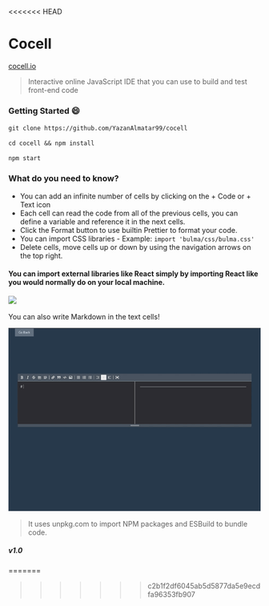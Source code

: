 <<<<<<< HEAD
# Cocell

[cocell.io](https://www.cocell.io)

> Interactive online JavaScript IDE that you can use to build and test front-end code

### Getting Started :smile:

```
git clone https://github.com/YazanAlmatar99/cocell
```

```
cd cocell && npm install
```

```
npm start
```

### What do you need to know?

- You can add an infinite number of cells by clicking on the + Code or + Text icon
- Each cell can read the code from all of the previous cells, you can define a variable and reference it in the next cells.
- Click the Format button to use builtin Prettier to format your code.
- You can import CSS libraries - Example: `import 'bulma/css/bulma.css'`
- Delete cells, move cells up or down by using the navigation arrows on the top right.

#### You can import external libraries like React simply by importing React like you would normally do on your local machine.

![](public/import-react.gif)

You can also write Markdown in the text cells!

![](public/markdown.gif)

> It uses unpkg.com to import NPM packages and ESBuild to bundle code.

##### v1.0
=======
>>>>>>> c2b1f2df6045ab5d5877da5e9ecdfa96353fb907
